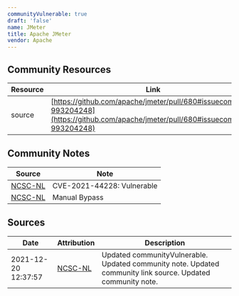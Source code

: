 ```yaml
---
communityVulnerable: true
draft: 'false'
name: JMeter
title: Apache JMeter
vendor: Apache
---
```



## Community Resources
| Resource | Link |
| --- | --- |
| source | [https://github.com/apache/jmeter/pull/680#issuecomment-993204248](https://github.com/apache/jmeter/pull/680#issuecomment-993204248) |

## Community Notes
| Source | Note |
| --- | --- |
| [NCSC-NL](https://github.com/NCSC-NL/log4shell/blob/main/software/README.md) | CVE-2021-44228: Vulnerable </ul> |
| [NCSC-NL](https://github.com/NCSC-NL/log4shell/blob/main/software/README.md) | Manual Bypass |

## Sources
| Date | Attribution | Description |
| --- | --- | --- |
| 2021-12-20 12:37:57 | [NCSC-NL](https://github.com/NCSC-NL/log4shell/blob/main/software/README.md) | Updated communityVulnerable. Updated community note. Updated community link source. Updated community note.  |
